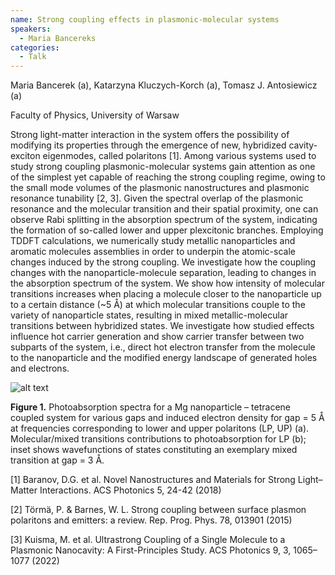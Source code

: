 ```yaml
---
name: Strong coupling effects in plasmonic-molecular systems
speakers:
  - Maria Bancereks
categories:
  - Talk
---
```

Maria Bancerek (a), Katarzyna Kluczych-Korch (a), Tomasz J. Antosiewicz (a)

Faculty of Physics, University of Warsaw

Strong light-matter interaction in the system offers the possibility of modifying its properties through the emergence of new, hybridized cavity-exciton eigenmodes, called polaritons [1]. Among various systems used to study strong coupling plasmonic-molecular systems gain attention as one of the simplest yet capable of reaching the strong coupling regime, owing to the small mode volumes of the plasmonic nanostructures and plasmonic resonance tunability [2, 3]. Given the spectral overlap of the plasmonic resonance and the molecular transition and their spatial proximity, one can observe Rabi splitting in the absorption spectrum of the system, indicating the formation of so-called lower and upper plexcitonic branches. Employing TDDFT calculations, we numerically study metallic nanoparticles and aromatic molecules assemblies in order to underpin the atomic-scale changes induced by the strong coupling. We investigate how the coupling changes with the nanoparticle-molecule separation, leading to changes in the absorption spectrum of the system. We show how intensity of molecular transitions increases when placing a molecule closer to the nanoparticle up to a certain distance (~5 Å) at which molecular transitions couple to the variety of nanoparticle states, resulting in mixed metallic-molecular transitions between hybridized states. We investigate how studied effects influence hot carrier generation and show carrier transfer between two subparts of the system, i.e., direct hot electron transfer from the molecule to the nanoparticle and the modified energy landscape of generated holes and electrons.

![alt text](../../assets/speakers_figures/mariaBancereks.png)

**Figure 1.** Photoabsorption spectra for a Mg nanoparticle – tetracene coupled system for various gaps and induced electron density for gap = 5 Å at frequencies corresponding to lower and upper polaritons (LP, UP) (a). Molecular/mixed transitions contributions to photoabsorption for LP (b); inset shows wavefunctions of states constituting an exemplary mixed transition at gap = 3 Å. 

[1] Baranov, D.G. et al. Novel Nanostructures and Materials for Strong Light–Matter Interactions. ACS Photonics 5, 24-42 (2018)

[2] Törmä, P. & Barnes, W. L. Strong coupling between surface plasmon polaritons and emitters: a review. Rep. Prog. Phys. 78, 013901 (2015)

[3] Kuisma, M. et al. Ultrastrong Coupling of a Single Molecule to a Plasmonic Nanocavity: A First-Principles Study. ACS Photonics 9, 3, 1065–1077 (2022)

